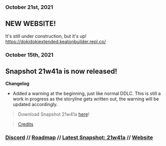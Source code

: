 ### October 21st, 2021
## NEW WEBSITE!
It's still under construction, but it's up! https://dokidokiextended.keatonbuilder.repl.co/

### October 15th, 2021
## Snapshot 21w41a is now released!
**__Changelog__**
- Added a warning at the beginning, just like normal DDLC. This is still a work in progress as the storyline gets written out, the warning will be updated accordingly.
> Download Snapshot 21w41a [here](https://github.com/keatonbuilder/dde/releases/download/snap-21w41a/21w41a.zip)!

> [Credits](https://github.com/keatonbuilder/dde/releases/download/snap-21w41a/Credits.txt)
### [Discord](https://discord.gg/eMTNBhrWGG) // [Roadmap](https://doki-extended.notion.site/0eca9a10ef304293841c04cf554eb939?v=2789a2bffb194bd484e824164c509873) // [Latest Snapshot: 21w41a](https://github.com/keatonbuilder/dde/releases/tag/snap-21w41a) // [Website](https://dokidokiextended.keatonbuilder.repl.co/)
